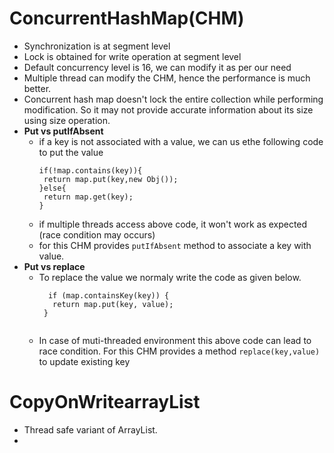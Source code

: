 # ConcurrentHashMap(CHM)
- Synchronization is at segment level
- Lock is obtained for write operation at segment level
- Default concurrency level is 16, we can modify it as per our need
- Multiple thread can modify the CHM, hence the performance is much better.
- Concurrent hash map doesn't lock the entire collection while performing modification. So it may not provide accurate information about its size using size operation.
- <b>Put vs putIfAbsent</b>
  - if a key is not associated with a value, we can us ethe following code to put the value
    ```
    if(!map.contains(key)){
     return map.put(key,new Obj());
    }else{
     return map.get(key);
    }
    ```
  - if multiple threads access above code, it won't work as expected (race condition may occurs)
  - for this CHM provides ```putIfAbsent``` method to associate a key with value.
- <b>Put vs replace</b>
  - To replace the value we normaly write the code as given below.
    ```
      if (map.containsKey(key)) {
       return map.put(key, value);
     } 
     
    ```
  - In case of muti-threaded environment this above code can lead to race condition. For this CHM provides a method ```replace(key,value)``` to update existing key

# CopyOnWritearrayList
- Thread safe variant of ArrayList.
- 
